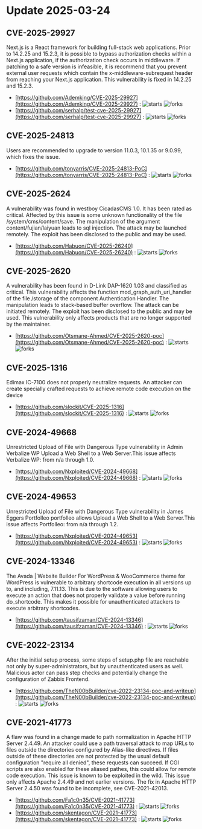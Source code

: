 # Update 2025-03-24
## CVE-2025-29927
 Next.js is a React framework for building full-stack web applications. Prior to 14.2.25 and 15.2.3, it is possible to bypass authorization checks within a Next.js application, if the authorization check occurs in middleware. If patching to a safe version is infeasible, it is recommend that you prevent external user requests which contain the x-middleware-subrequest header from reaching your Next.js application. This vulnerability is fixed in 14.2.25 and 15.2.3.

- [https://github.com/Ademking/CVE-2025-29927](https://github.com/Ademking/CVE-2025-29927) :  ![starts](https://img.shields.io/github/stars/Ademking/CVE-2025-29927.svg) ![forks](https://img.shields.io/github/forks/Ademking/CVE-2025-29927.svg)
- [https://github.com/serhalp/test-cve-2025-29927](https://github.com/serhalp/test-cve-2025-29927) :  ![starts](https://img.shields.io/github/stars/serhalp/test-cve-2025-29927.svg) ![forks](https://img.shields.io/github/forks/serhalp/test-cve-2025-29927.svg)


## CVE-2025-24813
Users are recommended to upgrade to version 11.0.3, 10.1.35 or 9.0.99, which fixes the issue.

- [https://github.com/tonyarris/CVE-2025-24813-PoC](https://github.com/tonyarris/CVE-2025-24813-PoC) :  ![starts](https://img.shields.io/github/stars/tonyarris/CVE-2025-24813-PoC.svg) ![forks](https://img.shields.io/github/forks/tonyarris/CVE-2025-24813-PoC.svg)


## CVE-2025-2624
 A vulnerability was found in westboy CicadasCMS 1.0. It has been rated as critical. Affected by this issue is some unknown functionality of the file /system/cms/content/save. The manipulation of the argument content/fujian/laiyuan leads to sql injection. The attack may be launched remotely. The exploit has been disclosed to the public and may be used.

- [https://github.com/Habuon/CVE-2025-26240](https://github.com/Habuon/CVE-2025-26240) :  ![starts](https://img.shields.io/github/stars/Habuon/CVE-2025-26240.svg) ![forks](https://img.shields.io/github/forks/Habuon/CVE-2025-26240.svg)


## CVE-2025-2620
 A vulnerability has been found in D-Link DAP-1620 1.03 and classified as critical. This vulnerability affects the function mod_graph_auth_uri_handler of the file /storage of the component Authentication Handler. The manipulation leads to stack-based buffer overflow. The attack can be initiated remotely. The exploit has been disclosed to the public and may be used. This vulnerability only affects products that are no longer supported by the maintainer.

- [https://github.com/Otsmane-Ahmed/CVE-2025-2620-poc](https://github.com/Otsmane-Ahmed/CVE-2025-2620-poc) :  ![starts](https://img.shields.io/github/stars/Otsmane-Ahmed/CVE-2025-2620-poc.svg) ![forks](https://img.shields.io/github/forks/Otsmane-Ahmed/CVE-2025-2620-poc.svg)


## CVE-2025-1316
 Edimax IC-7100 does not properly neutralize requests. An attacker can create specially crafted requests to achieve remote code execution on the device

- [https://github.com/slockit/CVE-2025-1316](https://github.com/slockit/CVE-2025-1316) :  ![starts](https://img.shields.io/github/stars/slockit/CVE-2025-1316.svg) ![forks](https://img.shields.io/github/forks/slockit/CVE-2025-1316.svg)


## CVE-2024-49668
 Unrestricted Upload of File with Dangerous Type vulnerability in Admin Verbalize WP Upload a Web Shell to a Web Server.This issue affects Verbalize WP: from n/a through 1.0.

- [https://github.com/Nxploited/CVE-2024-49668](https://github.com/Nxploited/CVE-2024-49668) :  ![starts](https://img.shields.io/github/stars/Nxploited/CVE-2024-49668.svg) ![forks](https://img.shields.io/github/forks/Nxploited/CVE-2024-49668.svg)


## CVE-2024-49653
 Unrestricted Upload of File with Dangerous Type vulnerability in James Eggers Portfolleo portfolleo allows Upload a Web Shell to a Web Server.This issue affects Portfolleo: from n/a through 1.2.

- [https://github.com/Nxploited/CVE-2024-49653](https://github.com/Nxploited/CVE-2024-49653) :  ![starts](https://img.shields.io/github/stars/Nxploited/CVE-2024-49653.svg) ![forks](https://img.shields.io/github/forks/Nxploited/CVE-2024-49653.svg)


## CVE-2024-13346
 The Avada | Website Builder For WordPress & WooCommerce theme for WordPress is vulnerable to arbitrary shortcode execution in all versions up to, and including, 7.11.13. This is due to the software allowing users to execute an action that does not properly validate a value before running do_shortcode. This makes it possible for unauthenticated attackers to execute arbitrary shortcodes.

- [https://github.com/tausifzaman/CVE-2024-13346](https://github.com/tausifzaman/CVE-2024-13346) :  ![starts](https://img.shields.io/github/stars/tausifzaman/CVE-2024-13346.svg) ![forks](https://img.shields.io/github/forks/tausifzaman/CVE-2024-13346.svg)


## CVE-2022-23134
 After the initial setup process, some steps of setup.php file are reachable not only by super-administrators, but by unauthenticated users as well. Malicious actor can pass step checks and potentially change the configuration of Zabbix Frontend.

- [https://github.com/TheN00bBuilder/cve-2022-23134-poc-and-writeup](https://github.com/TheN00bBuilder/cve-2022-23134-poc-and-writeup) :  ![starts](https://img.shields.io/github/stars/TheN00bBuilder/cve-2022-23134-poc-and-writeup.svg) ![forks](https://img.shields.io/github/forks/TheN00bBuilder/cve-2022-23134-poc-and-writeup.svg)


## CVE-2021-41773
 A flaw was found in a change made to path normalization in Apache HTTP Server 2.4.49. An attacker could use a path traversal attack to map URLs to files outside the directories configured by Alias-like directives. If files outside of these directories are not protected by the usual default configuration "require all denied", these requests can succeed. If CGI scripts are also enabled for these aliased pathes, this could allow for remote code execution. This issue is known to be exploited in the wild. This issue only affects Apache 2.4.49 and not earlier versions. The fix in Apache HTTP Server 2.4.50 was found to be incomplete, see CVE-2021-42013.

- [https://github.com/Fa1c0n35/CVE-2021-41773](https://github.com/Fa1c0n35/CVE-2021-41773) :  ![starts](https://img.shields.io/github/stars/Fa1c0n35/CVE-2021-41773.svg) ![forks](https://img.shields.io/github/forks/Fa1c0n35/CVE-2021-41773.svg)
- [https://github.com/skentagon/CVE-2021-41773](https://github.com/skentagon/CVE-2021-41773) :  ![starts](https://img.shields.io/github/stars/skentagon/CVE-2021-41773.svg) ![forks](https://img.shields.io/github/forks/skentagon/CVE-2021-41773.svg)

